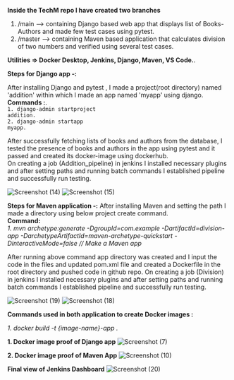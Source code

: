 **Inside the TechM repo I have created two branches**

1. /main --> containing Django based web app that displays list of Books-Authors and made few test cases using pytest.
2. /master --> containing Maven based application that calculates division of two numbers and verified using several test cases.

**Utilities => Docker Desktop, Jenkins, Django, Maven, VS Code.**.<br>

**Steps for Django app -:**

After installing Django and pytest , I made a project(root directory) named 'addition' within which I made an app named 'myapp' using django.
**Commands :**.<br>
 <code>1. django-admin startproject addition.</code><br>
<code>2. django-admin startapp myapp.</code><br>
 
After successfully fetching lists of books and authors from the database, I tested the presence of books and authors in the app using pytest and it passed and created its docker-image using dockerhub.<br>
On creating a job (Addition_pipeline) in jenkins I installed necessary plugins and after setting paths and running batch commands I established pipeline and successfully run testing.<br>

![Screenshot (14)](https://github.com/user-attachments/assets/d93d1fc5-4be6-455e-ae1d-09ee55635b73)
![Screenshot (15)](https://github.com/user-attachments/assets/63d174a5-4455-4d56-8200-9c7db7aab716)

**Steps for Maven application -:**
After installing Maven and setting the path I made a directory using below project create command.<br>
**Command:**<br>
*1. mvn archetype:generate -DgroupId=com.example -DartifactId=division-app -DarchetypeArtifactId=maven-archetype-quickstart -DinteractiveMode=false // Make a Maven app*<br>

After running above command app directory was created and I input the code in the files and updated pom.xml file and created a Dockerfile in the root directory and pushed code in github repo.
On creating a job (Division) in jenkins I installed necessary plugins and after setting paths and running batch commands I established pipeline and successfully run testing.

![Screenshot (19)](https://github.com/user-attachments/assets/71dcdf27-ad47-4ef1-803a-224ab2b449a1)
![Screenshot (18)](https://github.com/user-attachments/assets/66cb595d-e8cc-4459-84b8-592c78e84d6a)

**Commands used in both application to create Docker images :**<br>

*1. docker build -t {image-name}-app .*<br>

**1. Docker image proof of Django app**
   ![Screenshot (7)](https://github.com/user-attachments/assets/2f735f12-428d-4c07-9b7a-3fdb39e57be8)

**2. Docker image proof of Maven App**
   ![Screenshot (10)](https://github.com/user-attachments/assets/2c12f017-6892-44be-9b6b-ec5a805d0f40)

**Final view of Jenkins Dashboard**
![Screenshot (20)](https://github.com/user-attachments/assets/3a247b93-daa5-45bd-9e1c-0c5a562f5f2b)

